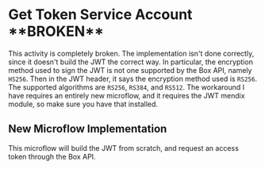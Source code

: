 # Get Token Service Account \*\*BROKEN\*\*

This activity is completely broken. The implementation isn't done correctly, since it doesn't build the JWT the correct way. In particular, the encryption method used to sign the JWT is not one supported by the Box API, namely `HS256`. Then in the JWT header, it says the encryption method used is `RS256`. The supported algorithms are `RS256`, `RS384`, and `RS512`. The workaround I have requires an entirely new microflow, and it requires the JWT mendix module, so make sure you have that installed.

## New Microflow Implementation

This microflow will build the JWT from scratch, and request an access token through the Box API.